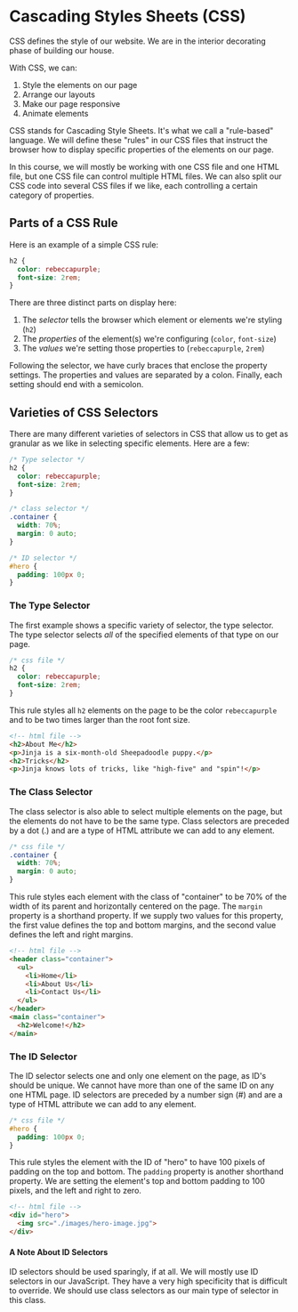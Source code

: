 # Cascading Styles Sheets (CSS)
CSS defines the style of our website. We are in the interior decorating phase of building our house.

With CSS, we can:
1. Style the elements on our page
2. Arrange our layouts
3. Make our page responsive
4. Animate elements

CSS stands for Cascading Style Sheets. It's what we call a "rule-based" language. We will define these "rules" in our CSS files that instruct the browser how to display specific properties of the elements on our page. 

In this course, we will mostly be working with one CSS file and one HTML file, but one CSS file can control multiple HTML files. We can also split our CSS code into several CSS files if we like, each controlling a certain category of properties.

## Parts of a CSS Rule
Here is an example of a simple CSS rule:

```css
h2 {
  color: rebeccapurple;
  font-size: 2rem;
}
```

There are three distinct parts on display here:
1. The *selector* tells the browser which element or elements we're styling (`h2`)
2. The *properties* of the element(s) we're configuring (`color`, `font-size`)
3. The *values* we're setting those properties to (`rebeccapurple`, `2rem`)

Following the selector, we have curly braces that enclose the property settings. The properties and values are separated by a colon. Finally, each setting should end with a semicolon.

## Varieties of CSS Selectors
There are many different varieties of selectors in CSS that allow us to get as granular as we like in selecting specific elements. Here are a few:

```css
/* Type selector */
h2 {
  color: rebeccapurple;
  font-size: 2rem;
}

/* class selector */
.container {
  width: 70%;
  margin: 0 auto;
}

/* ID selector */
#hero {
  padding: 100px 0;
}
```

### The Type Selector
The first example shows a specific variety of selector, the type selector. The type selector selects *all* of the specified elements of that type on our page.

```css
/* css file */
h2 {
  color: rebeccapurple;
  font-size: 2rem;
}
```
This rule styles all `h2` elements on the page to be the color `rebeccapurple` and to be two times larger than the root font size.

```html
<!-- html file -->
<h2>About Me</h2>
<p>Jinja is a six-month-old Sheepadoodle puppy.</p>
<h2>Tricks</h2>
<p>Jinja knows lots of tricks, like "high-five" and "spin"!</p>
```

### The Class Selector
The class selector is also able to select multiple elements on the page, but the elements do not have to be the same type. Class selectors are preceded by a dot (.) and are a type of HTML attribute we can add to any element.

```css
/* css file */
.container {
  width: 70%;
  margin: 0 auto;
}
```
This rule styles each element with the class of "container" to be 70% of the width of its parent and horizontally centered on the page. The `margin` property is a shorthand property. If we supply two values for this property, the first value defines the top and bottom margins, and the second value defines the left and right margins.

```html
<!-- html file -->
<header class="container">
  <ul>
    <li>Home</li>
    <li>About Us</li>
    <li>Contact Us</li>
  </ul>
</header>
<main class="container">
  <h2>Welcome!</h2>
</main>
```

### The ID Selector
The ID selector selects one and only one element on the page, as ID's should be unique. We cannot have more than one of the same ID on any one HTML page. ID selectors are preceded by a number sign (#) and are a type of HTML attribute we can add to any element.

```css
/* css file */
#hero {
  padding: 100px 0;
}
```

This rule styles the element with the ID of "hero" to have 100 pixels of padding on the top and bottom. The `padding` property is another shorthand property. We are setting the element's top and bottom padding to 100 pixels, and the left and right to zero.

```html
<!-- html file -->
<div id="hero">
  <img src="./images/hero-image.jpg">
</div>
```

#### A Note About ID Selectors
ID selectors should be used sparingly, if at all. We will mostly use ID selectors in our JavaScript. They have a very high specificity that is difficult to override. We should use class selectors as our main type of selector in this class.